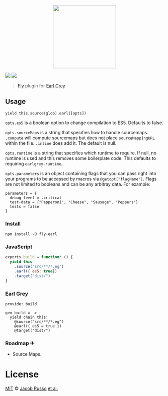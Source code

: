 <div align="center">
  <a href="http://github.com/flyjs/fly">
    <img width=200px  src="https://cloud.githubusercontent.com/assets/8317250/8430194/35c6043a-1f6a-11e5-8cbd-af6cc86baa84.png">
  </a>
</div>

[![][fly-badge]]([fly]) ![][mit-badge]

> [Fly][fly] plugin for [Earl Grey](https://breuleux.github.io/earl-grey/)


## Usage

```
yield this.source(glob).earl([opts])
```
`opts.es5` is a boolean option to change compilation to ES5.  Defaults to false.

`opts.sourceMaps` is a string that specifies how to handle sourcemaps. `.compute` will compute sourcemaps but does not place `sourceMappingURL` within the file. `.inline` does add it.  The default is null.

`opts.runtime` is a string that specifies which runtime to require.  If null, no runtime is used and this removes some boilerplate code.  This defaults to requiring `earlgrey-runtime`.

`opts.parameters` is an object containing flags that you can pass right into your programs to be accessed by macros via `@getopt("flagName")`.  Flags are not limited to booleans and can be any arbitray data. For example:
```earl-grey
parameters = {
  debug-level = .critical
  test-data = {"Pepperoni", "Cheese", "Sausage", "Peppers"}
  tests = false
}
```
### Install

```
npm install -D fly-earl
```

### JavaScript

```js
exports.build = function* () {
  yield this
    .source("src/**/*.eg")
    .earl({ es5: true})
    .target("dist/")
}
```

### Earl Grey

```earl-grey
provide: build

gen build = ->
  yield chain this:
    @source("src/**/*.eg")
    @earl({ es5 = true })
    @target("dist/")
```

### Roadmap ✈

+ Source Maps.

# License

[MIT](http://opensource.org/licenses/MIT) © [Jacob Russo][author] [et al.](https://github.com/bucaran/fly-earl/graphs/contributors)




[author]: http://madcapjake.com

[fly]: https://github.com/flyjs/fly

[fly-badge]: https://img.shields.io/badge/fly-JS-05B3E1.svg?style=flat-square
[mit-badge]: https://img.shields.io/badge/license-MIT-444444.svg?style=flat-square

[npm-pkg-link]: https://www.npmjs.org/package/fly-earl
